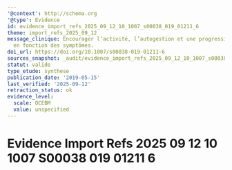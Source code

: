 ```yaml
---
'@context': http://schema.org
'@type': Evidence
id: evidence_import_refs_2025_09_12_10_1007_s00038_019_01211_6
theme: import_refs_2025_09_12
message_clinique: Encourager l’activité, l’autogestion et une progression graduée
  en fonction des symptômes.
doi_url: https://doi.org/10.1007/s00038-019-01211-6
sources_snapshot: _audit/evidence_import_refs_2025_09_12_10_1007_s00038_019_01211_6.json
statut: valide
type_etude: synthese
publication_date: '2019-05-15'
last_verified: '2025-09-12'
retraction_status: ok
evidence_level:
  scale: OCEBM
  value: unspecified
---
```

# Evidence Import Refs 2025 09 12 10 1007 S00038 019 01211 6

